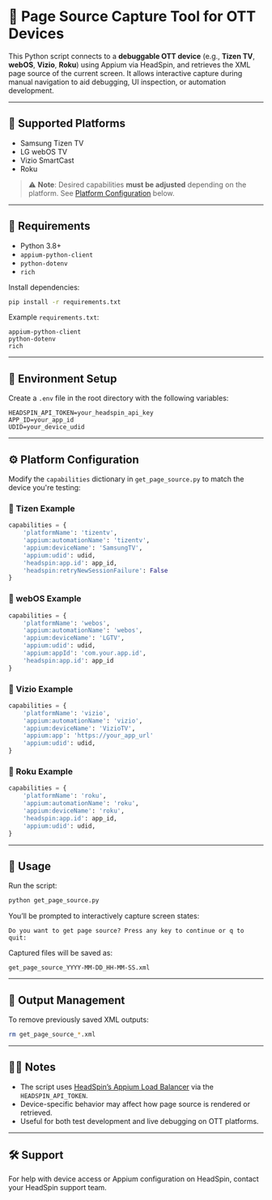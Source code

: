 # 📄 Page Source Capture Tool for OTT Devices

This Python script connects to a **debuggable OTT device** (e.g., **Tizen TV**, **webOS**, **Vizio**, **Roku**) using Appium via HeadSpin, and retrieves the XML page source of the current screen. It allows interactive capture during manual navigation to aid debugging, UI inspection, or automation development.

---

## 🎯 Supported Platforms

* Samsung Tizen TV
* LG webOS TV
* Vizio SmartCast
* Roku

> ⚠️ **Note**: Desired capabilities **must be adjusted** depending on the platform. See [Platform Configuration](#-platform-configuration) below.

---

## 📆 Requirements

* Python 3.8+
* `appium-python-client`
* `python-dotenv`
* `rich`

Install dependencies:

```bash
pip install -r requirements.txt
```

Example `requirements.txt`:

```
appium-python-client
python-dotenv
rich
```

---

## 🔐 Environment Setup

Create a `.env` file in the root directory with the following variables:

```env
HEADSPIN_API_TOKEN=your_headspin_api_key
APP_ID=your_app_id
UDID=your_device_udid
```

---

## ⚙️ Platform Configuration

Modify the `capabilities` dictionary in `get_page_source.py` to match the device you're testing:

### 🔹 Tizen Example

```python
capabilities = {
    'platformName': 'tizentv',
    'appium:automationName': 'tizentv',
    'appium:deviceName': 'SamsungTV',
    'appium:udid': udid,
    'headspin:app.id': app_id,
    'headspin:retryNewSessionFailure': False
}
```

### 🔹 webOS Example

```python
capabilities = {
    'platformName': 'webos',
    'appium:automationName': 'webos',
    'appium:deviceName': 'LGTV',
    'appium:udid': udid,
    'appium:appId': 'com.your.app.id',
    'headspin:app.id': app_id
}
```

### 🔹 Vizio Example

```python
capabilities = {
    'platformName': 'vizio',
    'appium:automationName': 'vizio',
    'appium:deviceName': 'VizioTV',
    'appium:app': 'https://your_app_url'
    'appium:udid': udid,
}
```

### 🔹 Roku Example

```python
capabilities = {
    'platformName': 'roku',
    'appium:automationName': 'roku',
    'appium:deviceName': 'roku',
    'headspin:app.id': app_id,
    'appium:udid': udid,
}
```

---

## 🚀 Usage

Run the script:

```bash
python get_page_source.py
```

You’ll be prompted to interactively capture screen states:

```text
Do you want to get page source? Press any key to continue or q to quit:
```

Captured files will be saved as:

```
get_page_source_YYYY-MM-DD_HH-MM-SS.xml
```

---

## 🫼 Output Management

To remove previously saved XML outputs:

```bash
rm get_page_source_*.xml
```

---

## 🙋‍♂️ Notes

* The script uses [HeadSpin’s Appium Load Balancer](https://ui.headspin.io) via the `HEADSPIN_API_TOKEN`.
* Device-specific behavior may affect how page source is rendered or retrieved.
* Useful for both test development and live debugging on OTT platforms.

---

## 🛠 Support

For help with device access or Appium configuration on HeadSpin, contact your HeadSpin support team.
